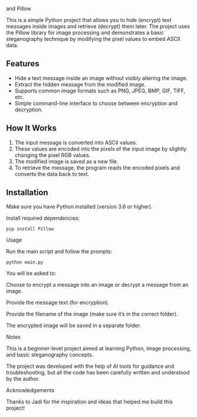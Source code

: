 and Pillow

This is a simple Python project that allows you to hide (encrypt) text messages inside images and retrieve (decrypt) them later. The project uses the Pillow library for image processing and demonstrates a basic steganography technique by modifying the pixel values to embed ASCII data.

## Features

- Hide a text message inside an image without visibly altering the image.
- Extract the hidden message from the modified image.
- Supports common image formats such as PNG, JPEG, BMP, GIF, TIFF, etc.
- Simple command-line interface to choose between encryption and decryption.

## How It Works

1. The input message is converted into ASCII values.
2. These values are encoded into the pixels of the input image by slightly changing the pixel RGB values.
3. The modified image is saved as a new file.
4. To retrieve the message, the program reads the encoded pixels and converts the data back to text.

## Installation

Make sure you have Python installed (version 3.6 or higher).

Install required dependencies:

```
pip install Pillow
```

Usage

Run the main script and follow the prompts:

```
python main.py
```

You will be asked to:

Choose to encrypt a message into an image or decrypt a message from an image.

Provide the message text (for encryption).

Provide the filename of the image (make sure it’s in the correct folder).


The encrypted image will be saved in a separate folder.

Notes

This is a beginner-level project aimed at learning Python, image processing, and basic steganography concepts.

The project was developed with the help of AI tools for guidance and troubleshooting, but all the code has been carefully written and understood by the author.


Acknowledgements

Thanks to Jadi for the inspiration and ideas that helped me build this project!
